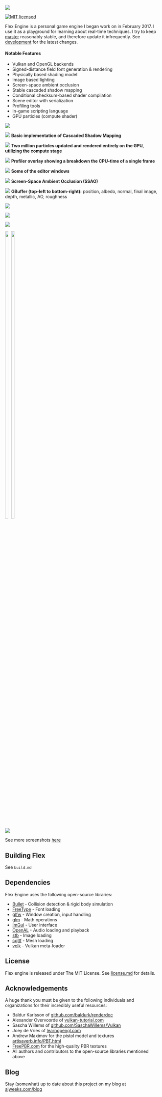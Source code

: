 ![](FlexEngine/screenshots/flex_engine_banner_3.png)

[![MIT licensed](https://img.shields.io/badge/license-MIT-blue.svg)](LICENSE.md)
<!-- [![Build status](https://ci.appveyor.com/api/projects/status/vae2k07y8a802odn?svg=true)](https://ci.appveyor.com/project/ajweeks/flexengine) -->

Flex Engine is a personal game engine I began work on in February 2017. I use it as a playground for learning about real-time techniques. I try to keep [master](https://github.com/ajweeks/FlexEngine/tree/master) reasonably stable, and therefore update it infrequently. See [development](https://github.com/ajweeks/FlexEngine/tree/development) for the latest changes.

#### Notable Features
- Vulkan and OpenGL backends
- Signed-distance field font generation & rendering
- Physically based shading model
- Image based lighting
- Screen-space ambient occlusion
- Stable cascaded shadow mapping
- Conditional checksum-based shader compilation
- Scene editor with serialization
- Profiling tools
- In-game scripting language
- GPU particles (compute shader)

![](FlexEngine/screenshots/2018-07-08_21-52-09.png)

![](FlexEngine/screenshots/2019-06-23_11-21-10.jpg)
**Basic implementation of Cascaded Shadow Mapping**

![](FlexEngine/screenshots/2019-11-17-gpu-particles-07.jpg)
**Two million particles updated and rendered entirely on the GPU, utilizing the compute stage**

![](FlexEngine/screenshots/2018-07-10_profiling-visualization-06.jpg)
**Profiler overlay showing a breakdown the CPU-time of a single frame**

![](FlexEngine/screenshots/2019-04-21_imgui.jpg)
**Some of the editor windows**

![](FlexEngine/screenshots/2019-05-26_21-05-27.png)
**Screen-Space Ambient Occlusion (SSAO)**

![](FlexEngine/screenshots/2017-10-19_16-17-00-G-Buffer.jpg)
**GBuffer (top-left to bottom-right):** position, albedo, normal, final image, depth, metallic, AO, roughness

![](FlexEngine/screenshots/2017-10-08_11-38-06-combined.jpg)

![](FlexEngine/screenshots/2017-10-08_10-46-22-combined.jpg)

![](FlexEngine/screenshots/2017-10-08_10-33-45-combined.jpg)

<div style="display: inline-block; padding-bottom: 20px">
  <img src="FlexEngine/screenshots/2017-10-08_14-35-01.png" width="49%"/>
  <img src="FlexEngine/screenshots/2017-10-08_14-41-35.png" width="49%" style="float: right"/>
</div>

![](FlexEngine/screenshots/2017-10-08_10-41-01_360_edited.gif)

See more screenshots [here](https://github.com/ajweeks/FlexEngine/tree/development/FlexEngine/screenshots)

## Building Flex
See `build.md`

## Dependencies
Flex Engine uses the following open-source libraries:
 - [Bullet](https://github.com/bulletphysics/bullet3) - Collision detection & rigid body simulation
 - [FreeType](https://www.freetype.org/) - Font loading
 - [glfw](https://github.com/glfw/glfw) - Window creation, input handling
 - [glm](https://github.com/g-truc/glm) - Math operations
 - [ImGui](https://github.com/ocornut/imgui) - User interface
 - [OpenAL](https://www.openal.org) - Audio loading and playback
 - [stb](https://github.com/nothings/stb) - Image loading
 - [cgltf](https://github.com/jkuhlmann/cgltf) - Mesh loading
 - [volk](https://github.com/zeux/volk) - Vulkan meta-loader

## License
Flex engine is released under The MIT License. See [license.md](LICENSE.md) for details.

## Acknowledgements
A huge thank you must be given to the following individuals and organizations for their incredibly useful resources:
 - Baldur Karlsson of [github.com/baldurk/renderdoc](https://github.com/baldurk/renderdoc)
 - Alexander Overvoorde of [vulkan-tutorial.com](https://vulkan-tutorial.com)
 - Sascha Willems of [github.com/SaschaWillems/Vulkan](https://github.com/SaschaWillems/Vulkan)
 - Joey de Vries of [learnopengl.com](https://learnopengl.com)
 - Andrew Maximov for the pistol model and textures [artisaverb.info/PBT.html ](http://artisaverb.info/PBT.html)
 - [FreePBR.com](https://FreePBR.com) for the high-quality PBR textures
 - All authors and contributors to the open-source libraries mentioned above

## Blog
 Stay (somewhat) up to date about this project on my blog at [ajweeks.com/blog](https://ajweeks.com/blog/)
